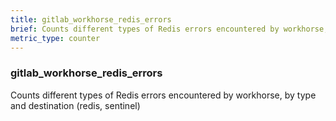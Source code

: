 ```yaml
---
title: gitlab_workhorse_redis_errors
brief: Counts different types of Redis errors encountered by workhorse, by type and destination (redis, sentinel)
metric_type: counter
---
```

### gitlab_workhorse_redis_errors

Counts different types of Redis errors encountered by workhorse, by type and destination (redis, sentinel)